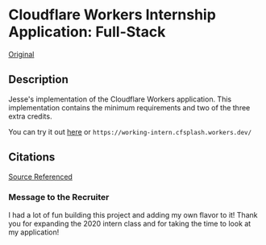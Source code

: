# Cloudflare Workers Internship Application: Full-Stack
[Original](https://github.com/cloudflare-internship-2020/internship-application-fullstack)

## Description
Jesse's implementation of the Cloudflare Workers application. This implementation contains the minimum requirements and two of the three extra credits.

You can try it out [here](https://working-intern.cfsplash.workers.dev/) or `https://working-intern.cfsplash.workers.dev/`

## Citations
[Source Referenced](https://developers.cloudflare.com/workers/templates/pages/ab_testing/)

### Message to the Recruiter
I had a lot of fun building this project and adding my own flavor to it! Thank you for expanding the 2020 intern class and for taking the time to look at my application!
